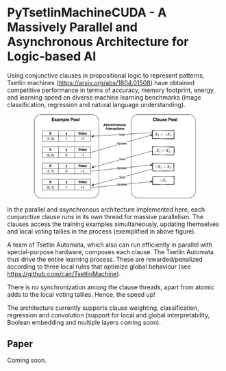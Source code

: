 # PyTsetlinMachineCUDA - A Massively Parallel and Asynchronous Architecture for Logic-based AI 

Using conjunctive clauses in propositional logic to represent patterns, Tsetlin machines (https://arxiv.org/abs/1804.01508) have obtained competitive performance in terms of accuracy, memory footprint, energy, and learning speed on diverse machine learning benchmarks (image classification, regression and natural language understanding).

<p align="center">
  <img width="75%" src="https://github.com/olegranmo/blob/blob/master/MassiveParallel.png">
</p>

In the parallel and asynchronous architecture implemented here, each conjunctive clause runs in its own thread for massive parallelism. The clauses access the training examples simultaneously, updating themselves and local voting tallies in the process (exemplified in above figure).

A team of Tsetlin Automata, which also can run efficiently in parallel with special-purpose hardware, composes each clause. The Tsetlin Automata thus drive the entire learning process. These are rewarded/penalized according to three local rules that optimize global behaviour (see https://github.com/cair/TsetlinMachine).

There is no synchronization among the clause threads, apart from atomic adds to the local voting tallies. Hence, the speed up!

<p>
The architecture currently supports clause weighting, classification, regression and convolution (support for local and global interpretability, Boolean embedding and multiple layers coming soon).
</p>

## Paper

Coming soon.
